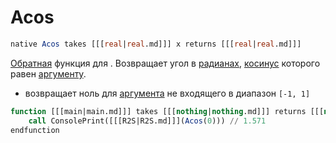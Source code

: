 # Acos

```sql
native Acos takes [[[real|real.md]]] x returns [[[real|real.md]]]
```

[Обратная](https://w.wiki/4UJD) функция для [](Cos.md). Возвращает угол
в [радианах](https://w.wiki/7YCS), [косинус](https://w.wiki/9ot7) которого
равен [аргументу](arguments.md).

- возвращает ноль для [аргумента](arguments.md) не входящего в диапазон `[-1, 1]`

```sql
function [[[main|main.md]]] takes [[[nothing|nothing.md]]] returns [[[nothing|nothing.md]]]
    call ConsolePrint([[[R2S|R2S.md]]](Acos(0))) // 1.571
endfunction
```